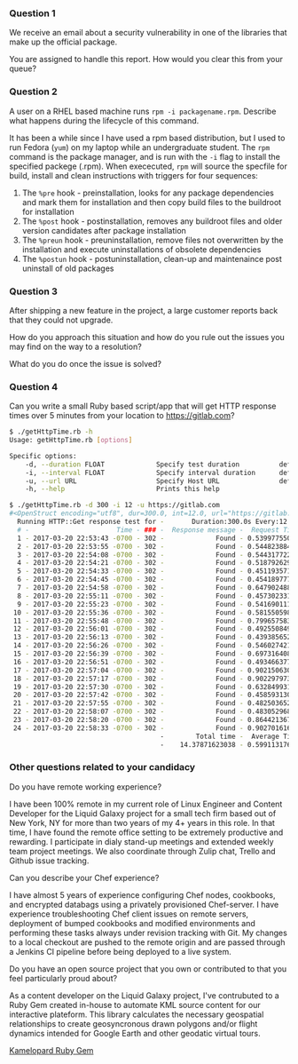 ### Question 1

We receive an email about a security vulnerability in one of the libraries that make up the official package.

You are assigned to handle this report. How would you clear this from your queue?

### Question 2

A user on a RHEL based machine runs `rpm -i packagename.rpm`. Describe what happens during the lifecycle of this command.

It has been a while since I have used a rpm based distribution, but I used to run Fedora (`yum`) on my laptop while an undergraduate student.  The `rpm` command is the package manager, and is run with the `-i` flag to install the specified packege (.rpm).  When exececuted, `rpm` will source the specfile for build, install and clean instructions with triggers for four sequences:

1. The `%pre` hook - preinstallation, looks for any package dependencies and mark them for installation and then copy build files to the buildroot for installation
2. The `%post` hook - postinstallation, removes any buildroot files and older version candidates after package installation
3. The `%preun`  hook - preuninstallation, remove files not overwritten by the installation and execute uninstallations of obsolete dependencies
4. The `%postun` hook - postuninstallation, clean-up and maintenaince  post uninstall of old packages

### Question 3

After shipping a new feature in the project, a large customer reports back that they could not upgrade.

How do you approach this situation and how do you rule out the issues you may find on the way to a resolution?

What do you do once the issue is solved?

### Question 4

Can you write a small Ruby based script/app that will get HTTP response times over 5 minutes from your location to https://gitlab.com?

```bash
$ ./getHttpTime.rb -h
Usage: getHttpTime.rb [options]

Specific options:
    -d, --duration FLOAT             Specify test duration          default: 300s
    -i, --interval FLOAT             Specify interval duration      default: 5s
    -u, --url URL                    Specify Host URL               default: https://github.com
    -h, --help                       Prints this help
```

```bash
$ ./getHttpTime.rb -d 300 -i 12 -u https://gitlab.com
#<OpenStruct encoding="utf8", dur=300.0, int=12.0, url="https://gitlab.com">
  Running HTTP::Get response test for -       Duration:300.0s Every:12.0s
  # -                      Time - ### -  Response message -  Request Time
  1 - 2017-03-20 22:53:43 -0700 - 302 -             Found - 0.53997755051
  2 - 2017-03-20 22:53:55 -0700 - 302 -             Found - 0.54482388496
  3 - 2017-03-20 22:54:08 -0700 - 302 -             Found - 0.54431772232
  4 - 2017-03-20 22:54:21 -0700 - 302 -             Found - 0.51879262924
  5 - 2017-03-20 22:54:33 -0700 - 302 -             Found - 0.45119357109
  6 - 2017-03-20 22:54:45 -0700 - 302 -             Found - 0.45418977737
  7 - 2017-03-20 22:54:58 -0700 - 302 -             Found - 0.64790248871
  8 - 2017-03-20 22:55:11 -0700 - 302 -             Found - 0.45730233192
  9 - 2017-03-20 22:55:23 -0700 - 302 -             Found - 0.54169011116
 10 - 2017-03-20 22:55:36 -0700 - 302 -             Found - 0.58155059814
 11 - 2017-03-20 22:55:48 -0700 - 302 -             Found - 0.79965758324
 12 - 2017-03-20 22:56:01 -0700 - 302 -             Found - 0.49255084991
 13 - 2017-03-20 22:56:13 -0700 - 302 -             Found - 0.43938565254
 14 - 2017-03-20 22:56:26 -0700 - 302 -             Found - 0.54602742195
 15 - 2017-03-20 22:56:39 -0700 - 302 -             Found - 0.69731640816
 16 - 2017-03-20 22:56:51 -0700 - 302 -             Found - 0.49346637726
 17 - 2017-03-20 22:57:04 -0700 - 302 -             Found - 0.90215063095
 18 - 2017-03-20 22:57:17 -0700 - 302 -             Found - 0.90229797363
 19 - 2017-03-20 22:57:30 -0700 - 302 -             Found - 0.63284993172
 20 - 2017-03-20 22:57:42 -0700 - 302 -             Found - 0.45859313011
 21 - 2017-03-20 22:57:55 -0700 - 302 -             Found - 0.48250365257
 22 - 2017-03-20 22:58:07 -0700 - 302 -             Found - 0.48305296898
 23 - 2017-03-20 22:58:20 -0700 - 302 -             Found - 0.86442136765
 24 - 2017-03-20 22:58:33 -0700 - 302 -             Found - 0.90270161629
                                      -        Total time -  Average Time
                                      -    14.37871623038 - 0.59911317627

```

### Other questions related to your candidacy

Do you have remote working experience?

I have been 100% remote in my current role of Linux Engineer and Content Developer for the Liquid Galaxy project for a small tech firm based out of New York, NY for more than two years of my 4+ years in this role.  In that time, I have found the remote office setting to be extremely productive and rewarding.  I participate in dialy stand-up meetings and extended weekly team project meetings.  We also coordinate through Zulip chat, Trello and Github issue tracking.

Can you describe your Chef experience?

I have almost 5 years of experience configuring Chef nodes, cookbooks, and encrypted databags using a privately provisioned Chef-server.  I have experience troubleshooting Chef client issues on remote servers, deployment of bumped cookbooks and modified environments and performing these tasks always under revision tracking with Git.  My changes to a local checkout are pushed to the remote origin and are passed through a Jenkins CI pipeline before being deployed to a live system.

Do you have an open source project that you own or contributed to that you feel particularly proud about?

As a content developer on the Liquid Galaxy project, I've contrubuted to a Ruby Gem created in-house to automate KML source content for our interactive plateform.  This library calculates the necessary geospatial relationships to create geosyncronous drawn polygons and/or flight dynamics intended for Google Earth and other geodatic virtual tours. 

[Kamelopard Ruby Gem](https://rubygems.org/gems/kamelopard/versions/0.0.16 "Ruby Gems Kamelopard Page")
